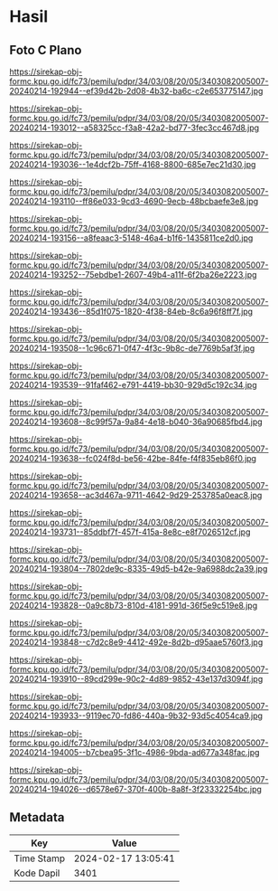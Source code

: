 # Hasil

## Foto C Plano

https://sirekap-obj-formc.kpu.go.id/fc73/pemilu/pdpr/34/03/08/20/05/3403082005007-20240214-192944--ef39d42b-2d08-4b32-ba6c-c2e653775147.jpg

https://sirekap-obj-formc.kpu.go.id/fc73/pemilu/pdpr/34/03/08/20/05/3403082005007-20240214-193012--a58325cc-f3a8-42a2-bd77-3fec3cc467d8.jpg

https://sirekap-obj-formc.kpu.go.id/fc73/pemilu/pdpr/34/03/08/20/05/3403082005007-20240214-193036--1e4dcf2b-75ff-4168-8800-685e7ec21d30.jpg

https://sirekap-obj-formc.kpu.go.id/fc73/pemilu/pdpr/34/03/08/20/05/3403082005007-20240214-193110--ff86e033-9cd3-4690-9ecb-48bcbaefe3e8.jpg

https://sirekap-obj-formc.kpu.go.id/fc73/pemilu/pdpr/34/03/08/20/05/3403082005007-20240214-193156--a8feaac3-5148-46a4-b1f6-1435811ce2d0.jpg

https://sirekap-obj-formc.kpu.go.id/fc73/pemilu/pdpr/34/03/08/20/05/3403082005007-20240214-193252--75ebdbe1-2607-49b4-a11f-6f2ba26e2223.jpg

https://sirekap-obj-formc.kpu.go.id/fc73/pemilu/pdpr/34/03/08/20/05/3403082005007-20240214-193436--85d1f075-1820-4f38-84eb-8c6a96f8ff7f.jpg

https://sirekap-obj-formc.kpu.go.id/fc73/pemilu/pdpr/34/03/08/20/05/3403082005007-20240214-193508--1c96c671-0f47-4f3c-9b8c-de7769b5af3f.jpg

https://sirekap-obj-formc.kpu.go.id/fc73/pemilu/pdpr/34/03/08/20/05/3403082005007-20240214-193539--91faf462-e791-4419-bb30-929d5c192c34.jpg

https://sirekap-obj-formc.kpu.go.id/fc73/pemilu/pdpr/34/03/08/20/05/3403082005007-20240214-193608--8c99f57a-9a84-4e18-b040-36a90685fbd4.jpg

https://sirekap-obj-formc.kpu.go.id/fc73/pemilu/pdpr/34/03/08/20/05/3403082005007-20240214-193638--fc024f8d-be56-42be-84fe-f4f835eb86f0.jpg

https://sirekap-obj-formc.kpu.go.id/fc73/pemilu/pdpr/34/03/08/20/05/3403082005007-20240214-193658--ac3d467a-9711-4642-9d29-253785a0eac8.jpg

https://sirekap-obj-formc.kpu.go.id/fc73/pemilu/pdpr/34/03/08/20/05/3403082005007-20240214-193731--85ddbf7f-457f-415a-8e8c-e8f7026512cf.jpg

https://sirekap-obj-formc.kpu.go.id/fc73/pemilu/pdpr/34/03/08/20/05/3403082005007-20240214-193804--7802de9c-8335-49d5-b42e-9a6988dc2a39.jpg

https://sirekap-obj-formc.kpu.go.id/fc73/pemilu/pdpr/34/03/08/20/05/3403082005007-20240214-193828--0a9c8b73-810d-4181-991d-36f5e9c519e8.jpg

https://sirekap-obj-formc.kpu.go.id/fc73/pemilu/pdpr/34/03/08/20/05/3403082005007-20240214-193848--c7d2c8e9-4412-492e-8d2b-d95aae5760f3.jpg

https://sirekap-obj-formc.kpu.go.id/fc73/pemilu/pdpr/34/03/08/20/05/3403082005007-20240214-193910--89cd299e-90c2-4d89-9852-43e137d3094f.jpg

https://sirekap-obj-formc.kpu.go.id/fc73/pemilu/pdpr/34/03/08/20/05/3403082005007-20240214-193933--9119ec70-fd86-440a-9b32-93d5c4054ca9.jpg

https://sirekap-obj-formc.kpu.go.id/fc73/pemilu/pdpr/34/03/08/20/05/3403082005007-20240214-194005--b7cbea95-3f1c-4986-9bda-ad677a348fac.jpg

https://sirekap-obj-formc.kpu.go.id/fc73/pemilu/pdpr/34/03/08/20/05/3403082005007-20240214-194026--d6578e67-370f-400b-8a8f-3f23332254bc.jpg


## Metadata

| Key        | Value               |
| ---------- | ------------------- |
| Time Stamp | 2024-02-17 13:05:41 |
| Kode Dapil | 3401                |



